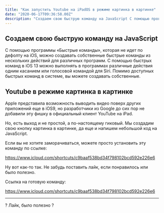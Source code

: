 ```yaml
---
title: "Как запустить Youtube на iPadOS в режиме картинка в картинке"
date: "2020-06-17T09:36:58.00Z"
description: "Создаем свою быструю команду на JavaScript С помощью программы «Быстрые команды», которая не идет по дефолту на iOS, можно созда"
---
```


<h2 id="-javascript">Создаем свою быструю команду на JavaScript</h2><p>С помощью программы «Быстрые команды», которая не идет по дефолту на iOS, можно создавать собственные быстрые команды из нескольких действий для различных программ. С помощью быстрых команд в iOS 13 можно выполнять в программах различные действия одним касанием или голосовой командой для Siri. Помимо доступных быстрых команд в системе, вы можете создавать собственные.</p><h2 id="youtube-">Youtube в режиме картинка в картинке</h2><p>Apple представила возможность выводить видео поверх других приложений еще в iOS9, но разработчики из Google до сих пор не добавили эту фишку в официальный клиент YouTube на iPad.</p><p>Но, есть выход и не простой, а по-настоящему гиковый. Мы создадим свою кнопку картинка в картинке, да еще и напишем небольшой код на JavaScript.</p><p>Если вы не хотите заморачиваться, можете просто установить эту команду по ссылке:</p><a target="_blank" href="https://www.icloud.com/shortcuts/c9baaf538bd34f798102bcd592e226e6">https://www.icloud.com/shortcuts/c9baaf538bd34f798102bcd592e226e6</a><p>Ну вот как-то так. Не забудь поставить лайк, если понравилось или было полезно.</p><p>Ссылка на готовую команду:</p><a target="_blank" href="https://www.icloud.com/shortcuts/c9baaf538bd34f798102bcd592e226e6">https://www.icloud.com/shortcuts/c9baaf538bd34f798102bcd592e226e6</a><hr>
<div onclick="likePost();this.innerHTML='Спасибо!'" class="likeButton">
     ? Лайк, было полезно ?
</div>

